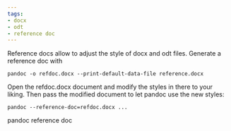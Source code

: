 ```yaml
---
tags:
- docx
- odt
- reference doc
---
```


Reference docs allow to adjust the style of docx and odt files. Generate
a reference doc with

    pandoc -o refdoc.docx --print-default-data-file reference.docx

Open the refdoc.docx document and modify the styles in there to your
liking. Then pass the modified document to let pandoc use the new
styles:

    pandoc --reference-doc=refdoc.docx ...

pandoc reference doc
